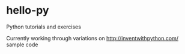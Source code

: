 # hello-py
Python tutorials and exercises

Currently working through variations on http://inventwithpython.com/ sample code
